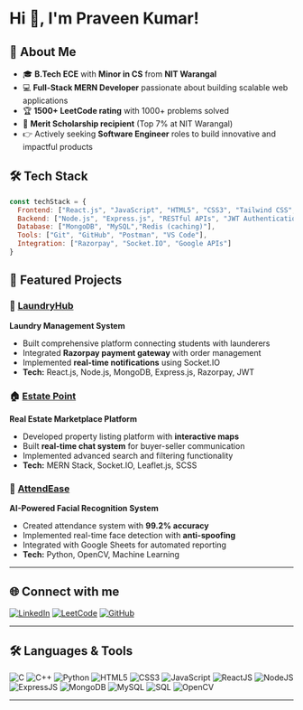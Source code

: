 # Hi 👋, I'm Praveen Kumar! 

## 🚀 About Me
- 🎓 **B.Tech ECE** with **Minor in CS** from **NIT Warangal** 
- 💻 **Full-Stack MERN Developer** passionate about building scalable web applications
- 🏆 **1500+ LeetCode rating** with 1000+ problems solved
- 🌟 **Merit Scholarship recipient** (Top 7% at NIT Warangal)
- 👉 Actively seeking **Software Engineer** roles to build innovative and impactful products

## 🛠️ Tech Stack
```javascript
const techStack = {
  Frontend: ["React.js", "JavaScript", "HTML5", "CSS3", "Tailwind CSS", "SCSS"],
  Backend: ["Node.js", "Express.js", "RESTful APIs", "JWT Authentication", "Socket.IO"],
  Database: ["MongoDB", "MySQL","Redis (caching)"],
  Tools: ["Git", "GitHub", "Postman", "VS Code"],
  Integration: ["Razorpay", "Socket.IO", "Google APIs"]
}
```

## 🚀 Featured Projects

### 🧺 [LaundryHub](https://github.com/praveenk999/Laundryhub-app)
**Laundry Management System**
- Built comprehensive platform connecting students with launderers
- Integrated **Razorpay payment gateway** with order management
- Implemented **real-time notifications** using Socket.IO
- **Tech:** React.js, Node.js, MongoDB, Express.js, Razorpay, JWT

### 🏠 [Estate Point](https://github.com/praveenk999/MERN-Real-Estate-App)
**Real Estate Marketplace Platform**
- Developed property listing platform with **interactive maps**
- Built **real-time chat system** for buyer-seller communication
- Implemented advanced search and filtering functionality
- **Tech:** MERN Stack, Socket.IO, Leaflet.js, SCSS

### 👤 [AttendEase](https://github.com/praveenk999/Attendance-Management-System)
**AI-Powered Facial Recognition System**
- Created attendance system with **99.2% accuracy**
- Implemented real-time face detection with **anti-spoofing**
- Integrated with Google Sheets for automated reporting
- **Tech:** Python, OpenCV, Machine Learning

---

## 🌐 Connect with me  
[![LinkedIn](https://img.shields.io/badge/LinkedIn-0A66C2?style=for-the-badge&logo=linkedin&logoColor=white)](https://www.linkedin.com/in/praveen-kumar-madarapu/)  [![LeetCode](https://img.shields.io/badge/LeetCode-FFA116?style=for-the-badge&logo=leetcode&logoColor=black)](https://leetcode.com/)  [![GitHub](https://img.shields.io/badge/GitHub-100000?style=for-the-badge&logo=github&logoColor=white)](https://github.com/PraveenKumarMadarapu)  

---

## 🛠️ Languages & Tools  

![C](https://img.shields.io/badge/c-%2300599C.svg?style=for-the-badge&logo=c&logoColor=white) ![C++](https://img.shields.io/badge/c++-%2300599C.svg?style=for-the-badge&logo=c%2B%2B&logoColor=white) ![Python](https://img.shields.io/badge/python-3670A0?style=for-the-badge&logo=python&logoColor=ffdd54) ![HTML5](https://img.shields.io/badge/html5-%23E34F26.svg?style=for-the-badge&logo=html5&logoColor=white) ![CSS3](https://img.shields.io/badge/css3-%231572B6.svg?style=for-the-badge&logo=css3&logoColor=white) ![JavaScript](https://img.shields.io/badge/javascript-%23323330.svg?style=for-the-badge&logo=javascript&logoColor=%23F7DF1E) ![ReactJS](https://img.shields.io/badge/react.js-%2320232a.svg?style=for-the-badge&logo=react&logoColor=%2361DAFB) ![NodeJS](https://img.shields.io/badge/node.js-6DA55F?style=for-the-badge&logo=node.js&logoColor=white) ![ExpressJS](https://img.shields.io/badge/express.js-%23404d59.svg?style=for-the-badge&logo=express&logoColor=%2361DAFB) ![MongoDB](https://img.shields.io/badge/MongoDB-%234ea94b.svg?style=for-the-badge&logo=mongodb&logoColor=white) ![MySQL](https://img.shields.io/badge/mysql-%2300f.svg?style=for-the-badge&logo=mysql&logoColor=white) ![SQL](https://img.shields.io/badge/sql-%230074D9.svg?style=for-the-badge&logo=database&logoColor=white) ![OpenCV](https://img.shields.io/badge/opencv-%23white.svg?style=for-the-badge&logo=opencv&logoColor=white)

---

